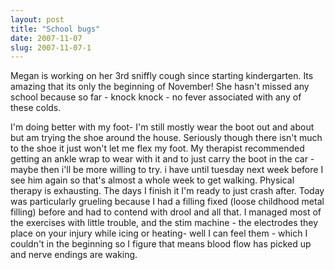 ```yaml
---
layout: post
title: "School bugs"
date: 2007-11-07
slug: 2007-11-07-1
---
```


Megan is working on her 3rd sniffly cough since starting kindergarten.  Its amazing that its only the beginning of November!  She hasn&apos;t missed any school because so far - knock knock - no fever associated with any of these colds.

I&apos;m doing better with my foot- I&apos;m still mostly wear the boot out and about but am trying the shoe around the house.  Seriously though there isn&apos;t much to the shoe it just won&apos;t let me flex my foot.  My therapist recommended getting an ankle wrap to wear with it and to just carry the boot in the car - maybe then i&apos;ll be more willing to try.  i have until tuesday next week before I see him again so that&apos;s almost a whole week to get walking.  Physical therapy is exhausting.  The days I finish it I&apos;m ready to just crash after.  Today was particularly grueling because I had a filling fixed (loose childhood metal filling) before and had to contend with drool and all that.  I managed most of the exercises with little trouble, and the stim machine - the electrodes they place on your injury while icing or heating- well I can feel them - which I couldn&apos;t in the beginning so I figure that means blood flow has picked up and nerve endings are waking.









